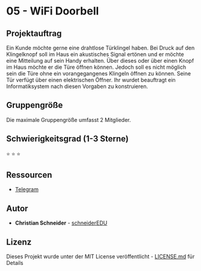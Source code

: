 # 05 - WiFi Doorbell

## Projektauftrag

Ein Kunde möchte gerne eine drahtlose Türklingel haben. Bei Druck auf den Klingelknopf soll im Haus ein akustisches Signal ertönen und er möchte eine Mitteilung auf sein Handy erhalten. Über dieses oder über einen Knopf im Haus möchte er die Türe öffnen können. Jedoch soll es nicht möglich sein die Türe ohne ein vorangegangenes Klingeln öffnen zu können. Seine Tür verfügt über einen elektrischen Öffner. Ihr wurdet beauftragt ein Informatiksystem nach diesen Vorgaben zu konstruieren.

## Gruppengröße

Die maximale Gruppengröße umfasst 2 Mitglieder.

## Schwierigkeitsgrad (1-3 Sterne)

:star: :star: :star:

## Ressourcen

* [Telegram](https://core.telegram.org/bots/api)


## Autor

* **Christian Schneider** - [schneiderEDU](https://github.com/schneiderEDU)

## Lizenz

Dieses Projekt wurde unter der MIT License veröffentlicht -  [LICENSE.md](LICENSE.md) für Details
